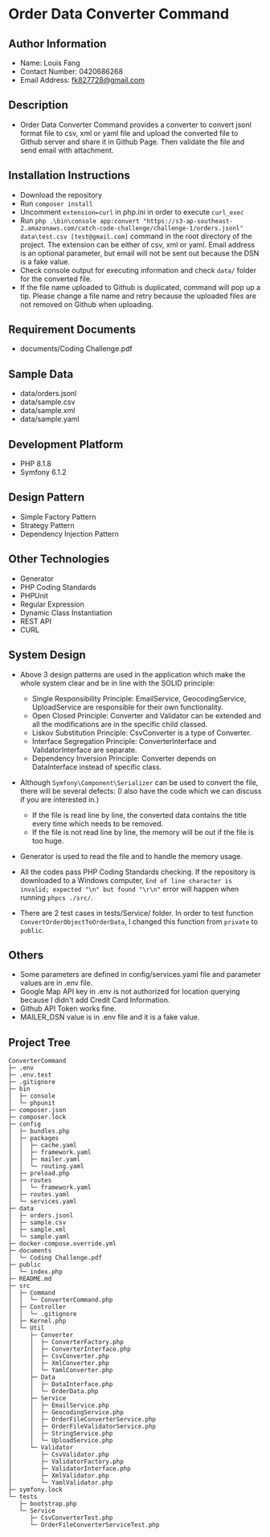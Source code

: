 # Order Data Converter Command

## Author Information

- Name: Louis Fang
- Contact Number: 0420686268
- Email Address: fk827728@gmail.com

## Description

- Order Data Converter Command provides a converter to convert jsonl format file to csv, xml or yaml file and upload the converted file to Github server and share it in Github Page. Then validate the file and send email with attachment.

## Installation Instructions

- Download the repository
- Run `composer install`
- Uncomment `extension=curl` in php.ini in order to execute `curl_exec`
- Run `php .\bin\console app:convert "https://s3-ap-southeast-2.amazonaws.com/catch-code-challenge/challenge-1/orders.jsonl" data\test.csv [test@gmail.com]` command in the root directory of the project. The extension can be either of csv, xml or yaml. Email address is an optional parameter, but email will not be sent out because the DSN is a fake value.
- Check console output for executing information and check `data/` folder for the converted file.
- If the file name uploaded to Github is duplicated, command will pop up a tip. Please change a file name and retry because the uploaded files are not removed on Github when uploading.

## Requirement Documents

- documents/Coding Challenge.pdf

## Sample Data

- data/orders.jsonl
- data/sample.csv
- data/sample.xml
- data/sample.yaml

## Development Platform

- PHP 8.1.8
- Symfony 6.1.2

## Design Pattern

- Simple Factory Pattern
- Strategy Pattern
- Dependency Injection Pattern

## Other Technologies

- Generator
- PHP Coding Standards
- PHPUnit
- Regular Expression
- Dynamic Class Instantiation
- REST API
- CURL

## System Design
- Above 3 design patterns are used in the application which make the whole system clear and be in line with the SOLID principle:
  - Single Responsibility Principle: EmailService, GeocodingService, UploadService are responsible for their own functionality.
  - Open Closed Principle: Converter and Validator can be extended and all the modifications are in the specific child classed.
  - Liskov Substitution Principle: CsvConverter is a type of Converter.
  - Interface Segregation Principle: ConverterInterface and ValidatorInterface are separate.
  - Dependency Inversion Principle: Converter depends on DataInterface instead of specific class.

- Although `Symfony\Component\Serializer` can be used to convert the file, there will be several defects: (I also have the code which we can discuss if you are interested in.)
  - If the file is read line by line, the converted data contains the title every time which needs to be removed. 
  - If the file is not read line by line, the memory will be out if the file is too huge.

- Generator is used to read the file and to handle the memory usage.

- All the codes pass PHP Coding Standards checking. If the repository is downloaded to a Windows computer, `End of line character is invalid; expected "\n" but found "\r\n"` error will happen when running `phpcs ./src/`.

- There are 2 test cases in tests/Service/ folder. In order to test function `ConvertOrderObjectToOrderData`, I changed this function from `private` to `public`.

## Others
- Some parameters are defined in config/services.yaml file and parameter values are in .env file.
- Google Map API key in .env is not authorized for location querying because I didn't add Credit Card Information.
- Github API Token works fine.
- MAILER_DSN value is in .env file and it is a fake value.

## Project Tree
```
ConverterCommand
├─ .env
├─ .env.test
├─ .gitignore
├─ bin
│  ├─ console
│  └─ phpunit
├─ composer.json
├─ composer.lock
├─ config
│  ├─ bundles.php
│  ├─ packages
│  │  ├─ cache.yaml
│  │  ├─ framework.yaml
│  │  ├─ mailer.yaml
│  │  └─ routing.yaml
│  ├─ preload.php
│  ├─ routes
│  │  └─ framework.yaml
│  ├─ routes.yaml
│  └─ services.yaml
├─ data
│  ├─ orders.jsonl
│  ├─ sample.csv
│  ├─ sample.xml
│  └─ sample.yaml
├─ docker-compose.override.yml
├─ documents
│  └─ Coding Challenge.pdf
├─ public
│  └─ index.php
├─ README.md
├─ src
│  ├─ Command
│  │  └─ ConverterCommand.php
│  ├─ Controller
│  │  └─ .gitignore
│  ├─ Kernel.php
│  └─ Util
│     ├─ Converter
│     │  ├─ ConverterFactory.php
│     │  ├─ ConverterInterface.php
│     │  ├─ CsvConverter.php
│     │  ├─ XmlConverter.php
│     │  └─ YamlConverter.php
│     ├─ Data
│     │  ├─ DataInterface.php
│     │  └─ OrderData.php
│     ├─ Service
│     │  ├─ EmailService.php
│     │  ├─ GeocodingService.php
│     │  ├─ OrderFileConverterService.php
│     │  ├─ OrderFileValidatorService.php
│     │  ├─ StringService.php
│     │  └─ UploadService.php
│     └─ Validator
│        ├─ CsvValidator.php
│        ├─ ValidatorFactory.php
│        ├─ ValidatorInterface.php
│        ├─ XmlValidator.php
│        └─ YamlValidator.php
├─ symfony.lock
└─ tests
   ├─ bootstrap.php
   └─ Service
      ├─ CsvConverterTest.php
      └─ OrderFileConverterServiceTest.php

```